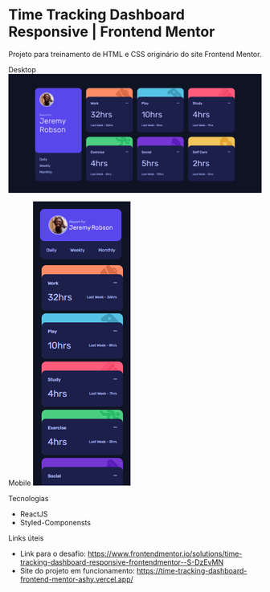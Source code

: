 # Time Tracking Dashboard Responsive | Frontend Mentor

Projeto para treinamento de HTML e CSS originário do site Frontend Mentor.

Desktop
![image](https://github.com/carolferreiradev/Time-Tracking-Dashboard-Frontend-Mentor/blob/master/public/assets/github.png)

Mobile
![image](https://github.com/carolferreiradev/Time-Tracking-Dashboard-Frontend-Mentor/blob/master/public/assets/github-mobile.png)


Tecnologias
- ReactJS
- Styled-Componensts

Links úteis
- Link para o desafio: https://www.frontendmentor.io/solutions/time-tracking-dashboard-responsive-frontendmentor--S-DzEvMN
- Site do projeto em funcionamento: https://time-tracking-dashboard-frontend-mentor-ashy.vercel.app/
